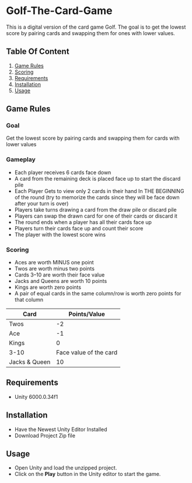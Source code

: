 # Golf-The-Card-Game
This is a digital version of the card game Golf. The goal is to get the lowest score by pairing cards and swapping them for ones with lower values.

## Table Of Content
1. [Game Rules](#game-rules)
2. [Scoring](#scoring)
3. [Requirements](#requirements)
4. [Installation](#installation)
5. [Usage](#usage)

## Game Rules

### Goal 
  Get the lowest score by pairing cards and swapping them for cards with lower values
  
### Gameplay

- Each player receives 6 cards face down 
- A card from the remaining deck is placed face up to start the discard pile
- Each Player Gets to view only 2 cards in their hand In THE BEGINNING of the round 
    (try to memorize the cards since they will be face down after your turn is over)
- Players take turns drawing a card from the draw pile or discard pile 
- Players can swap the drawn card for one of their cards or discard it 
- The round ends when a player has all their cards face up 
- Players turn their cards face up and count their score 
- The player with the lowest score wins

### Scoring

- Aces are worth MINUS one point
- Twos are worth minus two points
- Cards 3–10 are worth their face value
- Jacks and Queens are worth 10 points
- Kings are worth zero points
- A pair of equal cards in the same column/row is worth zero points for that column


| Card | Points/Value |
| --- | --- |
| Twos | -2 |
| Ace | -1 |
| Kings | 0 |
| 3-10 | Face value of the card |
| Jacks & Queen | 10 |

## Requirements
- Unity 6000.0.34f1

## Installation 
- Have the Newest Unity Editor Installed
- Download Project Zip file

## Usage
- Open Unity and load the unzipped project.
- Click on the **Play** button in the Unity editor to start the game.


